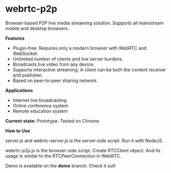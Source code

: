 webrtc-p2p
==========
Browser-based P2P live media streaming solution. Supports all mainstream mobile and desktop browsers.

**Features**
- Plugin-free. Requires only a modern browser with WebRTC and WebSocket.
- Unlimited number of clients and low server burdens.
- Broadcasts live video from any device.
- Supports interactive streaming. A client can be both the content receiver and publisher.
- Based on peer-to-peer sharing network.

**Applications**
- Internet live broadcasting
- Online conference system
- Remote education system

**Current state:** Prototype. Tested on Chrome.

**How to Use**

server.js and webrtc-server.js is the server-side script. Run it with NodeJS.

webrtc-p2p.js is the browser-side script. Create RTCClient object. And its usage is similar to the RTCPeerConnection in WebRTC.

Demo is available on the **demo** branch. Check it out!
